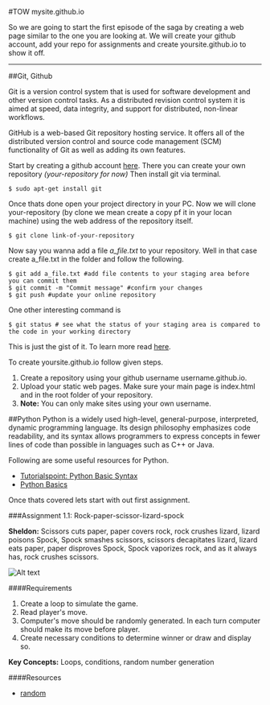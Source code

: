 #TOW mysite.github.io

So we are going to start the first episode of the saga by creating a web page similar to the one you are looking at. We will create your github account, add your repo for assignments and create yoursite.github.io to show it off.

-----

##Git, Github

Git is a version control system that is used for software development and other version control tasks. As a distributed revision control system it is aimed at speed, data integrity, and support for distributed, non-linear workflows.

GitHub is a web-based Git repository hosting service. It offers all of the distributed version control and source code management (SCM) functionality of Git as well as adding its own features.

Start by creating a github account [here](https://github.com/). There you can create your own repository *(your-repository for now)* Then install git via terminal.

	$ sudo apt-get install git

Once thats done open your project directory in your PC. Now we will clone your-repository (by clone we mean create a copy pf it in your locan machine) using the web address of the repository itself.

	$ git clone link-of-your-repository

Now say you wanna add a file *a_file.txt* to your repository. Well in that case create a_file.txt in the folder and follow the following.

	$ git add a_file.txt #add file contents to your staging area before you can commit them
	$ git commit -m "Commit message" #confirm your changes
	$ git push #update your online repository

One other interesting command is

	$ git status # see what the status of your staging area is compared to the code in your working directory

This is just the gist of it. To learn more read [here](http://gitref.org/).

To create yoursite.github.io follow given steps.

1. Create a repository using your github username username.github.io.
2. Upload your static web pages. Make sure your main page is index.html and in the root folder of your repository.
3. **Note:** You can only make sites using your own username.

##Python
Python is a widely used high-level, general-purpose, interpreted, dynamic programming language. Its design philosophy emphasizes code readability, and its syntax allows programmers to express concepts in fewer lines of code than possible in languages such as C++ or Java.

Following are some useful resources for Python.

* [Tutorialspoint: Python Basic Syntax](https://www.tutorialspoint.com/python/python_basic_syntax.htm)
* [Python Basics](http://anh.cs.luc.edu/331/notes/PythonBasics.pdf)

Once thats covered lets start with out first assignment.

###Assignment 1.1: Rock-paper-scissor-lizard-spock

**Sheldon:** Scissors cuts paper, paper covers rock, rock crushes lizard, lizard poisons Spock, Spock smashes scissors, scissors decapitates lizard, lizard eats paper, paper disproves Spock, Spock vaporizes rock, and as it always has, rock crushes scissors.

![Alt text](https://s-media-cache-ak0.pinimg.com/564x/fe/64/18/fe64189dca60968cc4b99799464f4e91.jpg)

####Requirements
1. Create a loop to simulate the game.
2. Read player's move.
3. Computer's move should be randomly generated. In each turn computer should make its move before player.
4. Create necessary conditions to determine winner or draw and display so.

**Key Concepts:** Loops, conditions, random number generation

####Resources
* [random](https://docs.python.org/3/library/random.html)